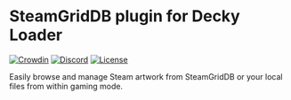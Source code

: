 # SteamGridDB plugin for Decky Loader
[![Crowdin](https://badges.crowdin.net/decky-steamgriddb/localized.svg)](https://crowdin.com/project/decky-steamgriddb) [![Discord](https://img.shields.io/discord/488621078302949377?color=5865F2\&label=discord)](https://discord.gg/bnSVJrz) [![License](https://img.shields.io/badge/license-CC--BY--NC--SA--4.0-007ec6)](LICENSE)

Easily browse and manage Steam artwork from SteamGridDB or your local files from within gaming mode.
